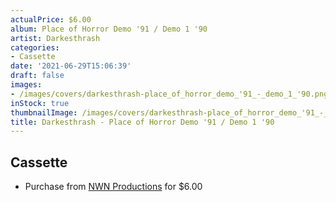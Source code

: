 ```yaml
---
actualPrice: $6.00
album: Place of Horror Demo '91 / Demo 1 '90
artist: Darkesthrash
categories:
- Cassette
date: '2021-06-29T15:06:39'
draft: false
images:
- /images/covers/darkesthrash-place_of_horror_demo_'91_-_demo_1_'90.png
inStock: true
thumbnailImage: /images/covers/darkesthrash-place_of_horror_demo_'91_-_demo_1_'90-thumb.png
title: Darkesthrash - Place of Horror Demo '91 / Demo 1 '90
---
```


## Cassette
* Purchase from [NWN Productions](http://shop.nwnprod.com/index.php?route=product/product&path=73&product_id=5747&sort=pd.name&order=ASC) for $6.00
